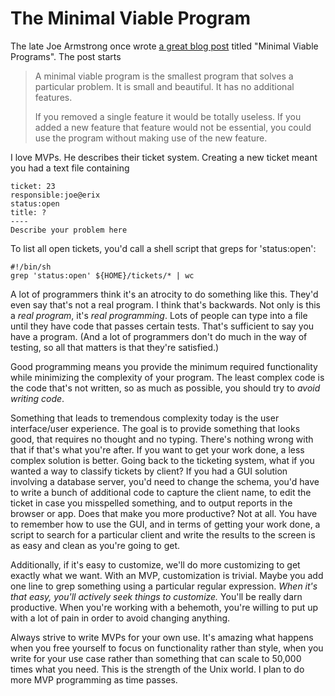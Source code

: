 # The Minimal Viable Program

The late Joe Armstrong once wrote [a great blog post](https://joearms.github.io/index.html#2014-06-25%20Minimal%20Viable%20Programs) titled "Minimal Viable Programs". The post starts

> A minimal viable program is the smallest program that solves a particular problem. It is small and beautiful. It has no additional features.
> 
> If you removed a single feature it would be totally useless. If you added a new feature that feature would not be essential, you could use the program without making use of the new feature.

I love MVPs. He describes their ticket system. Creating a new ticket meant you had a text file containing

```
ticket: 23
responsible:joe@erix
status:open
title: ?
----
Describe your problem here
```

To list all open tickets, you'd call a shell script that greps for 'status:open':

```
#!/bin/sh
grep 'status:open' ${HOME}/tickets/* | wc
```

A lot of programmers think it's an atrocity to do something like this. They'd even say that's not a real program. I think that's backwards. Not only is this a *real program*, it's *real programming*. Lots of people can type into a file until they have code that passes certain tests. That's sufficient to say you have a program. (And a lot of programmers don't do much in the way of testing, so all that matters is that they're satisfied.)

Good programming means you provide the minimum required functionality while minimizing the complexity of your program. The least complex code is the code that's not written, so as much as possible, you should try to *avoid writing code*.

Something that leads to tremendous complexity today is the user interface/user experience. The goal is to provide something that looks good, that requires no thought and no typing. There's nothing wrong with that if that's what you're after. If you want to get your work done, a less complex solution is better. Going back to the ticketing system, what if you wanted a way to classify tickets by client? If you had a GUI solution involving a database server, you'd need to change the schema, you'd have to write a bunch of additional code to capture the client name, to edit the ticket in case you misspelled something, and to output reports in the browser or app. Does that make you more productive? Not at all. You have to remember how to use the GUI, and in terms of getting your work done, a script to search for a particular client and write the results to the screen is as easy and clean as you're going to get.

Additionally, if it's easy to customize, we'll do more customizing to get exactly what we want. With an MVP, customization is trivial. Maybe you add one line to grep something using a particular regular expression. *When it's that easy, you'll actively seek things to customize.* You'll be really darn productive. When you're working with a behemoth, you're willing to put up with a lot of pain in order to avoid changing anything.

Always strive to write MVPs for your own use. It's amazing what happens when you free yourself to focus on functionality rather than style, when you write for your use case rather than something that can scale to 50,000 times what you need. This is the strength of the Unix world. I plan to do more MVP programming as time passes.